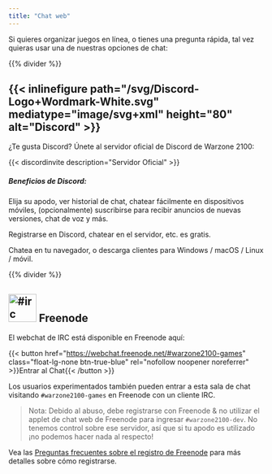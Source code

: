 ```yaml
---
title: "Chat web"
---
```


Si quieres organizar juegos en línea, o tienes una pregunta rápida, tal vez quieras usar una de nuestras opciones de chat:

{{% divider %}}

## {{< inlinefigure path="/svg/Discord-Logo+Wordmark-White.svg" mediatype="image/svg+xml" height="80" alt="Discord" >}}

¿Te gusta Discord? Únete al servidor oficial de Discord de Warzone 2100:

{{< discordinvite description="Servidor Oficial" >}}

##### Beneficios de Discord:

Elija su apodo, ver historial de chat, chatear fácilmente en dispositivos móviles, (opcionalmente) suscribirse para recibir anuncios de nuevas versiones, chat de voz y más.

Registrarse en Discord, chatear en el servidor, etc. es gratis.

Chatea en tu navegador, o descarga clientes para Windows / macOS / Linux / móvil.

{{% divider %}}

## <img src="/img/ftirc-online.svg" height="55" width="55" alt="#irc" /> Freenode

El webchat de IRC está disponible en Freenode aquí:

{{< button href="https://webchat.freenode.net/#warzone2100-games" class="float-lg-none btn-true-blue" rel="nofollow noopener noreferrer" >}}Entrar al Chat{{< /button >}}

Los usuarios experimentados también pueden entrar a esta sala de chat visitando `#warzone2100-games` en Freenode con un cliente IRC.

> Nota: Debido al abuso, debe registrarse con Freenode & no utilizar el applet de chat web de Freenode para ingresar `#warzone2100-dev`. No tenemos control sobre ese servidor, así que si tu apodo es utilizado ¡no podemos hacer nada al respecto!

Vea las [Preguntas frecuentes sobre el registro de Freenode](https://freenode.net/kb/answer/registration) para más detalles sobre cómo registrarse.
